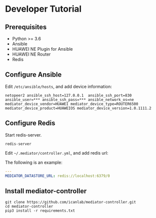 # Developer Tutorial

## Prerequisites

- Python >= 3.6
- Ansible
- HUAWEI NE Plugin for Ansible
- HUAWEI NE Router
- Redis

## Configure Ansible

Edit `/etc/ansible/hosts`, and add device information:

```
netopeer2 ansible_ssh_host=127.0.0.1  ansible_ssh_port=830  ansible_user=*** ansible_ssh_pass=*** ansible_network_os=ne mediator_device_vendor=HUAWEI mediator_device_type=ROUTER6500 mediator_device_product=HUAWEIOS mediator_device_version=1.0.1111.2
```

## Configure Redis

Start redis-server.

```
redis-server
```

Edit `~/.mediator/controller.yml`, and add redis url:

The following is an example:

```yaml
---
MEDIATOR_DATASTORE_URL: redis://localhost:6379/0
```

## Install mediator-controller

```
git clone https://github.com/icanlab/mediator-controller.git
cd mediator-controller
pip3 install -r requirements.txt
```
